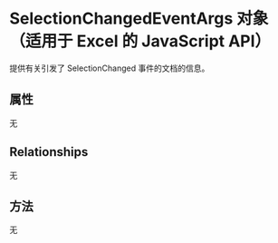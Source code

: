 # <a name="selectionchangedeventargs-object-javascript-api-for-excel"></a>SelectionChangedEventArgs 对象（适用于 Excel 的 JavaScript API）

提供有关引发了 SelectionChanged 事件的文档的信息。

## <a name="properties"></a>属性

无

## <a name="relationships"></a>Relationships
无


## <a name="methods"></a>方法
无

